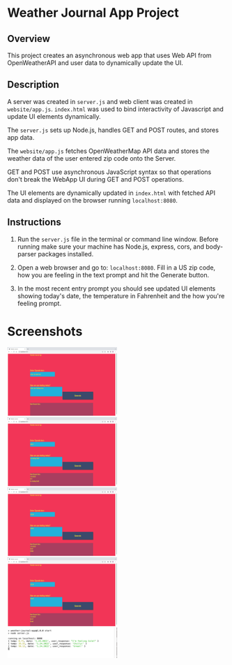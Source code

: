 # Weather Journal App Project

## Overview
This project creates an asynchronous web app that uses Web API from OpenWeatherAPI and user data to dynamically update the UI.

## Description
A server was created in `server.js` and web client was created in `website/app.js`. `index.html` was used to bind interactivity of Javascript and update UI elements dynamically.

The `server.js` sets up Node.js, handles GET and POST routes, and stores app data.

The `website/app.js` fetches OpenWeatherMap API data and stores the weather data of the user entered zip code onto the Server.

GET and POST use asynchronous JavaScript syntax so that operations don't break the WebApp UI during GET and POST operations.

The UI elements are dynamically updated in `index.html` with fetched API data and displayed on the browser running `localhost:8080`.

## Instructions

1. Run the `server.js` file in the terminal or command line window. Before running make sure your machine has Node.js, express, cors, and body-parser packages installed.

1. Open a web browser and go to: `localhost:8080`. Fill in a US zip code, how you are feeling in the text prompt and hit the Generate button.

1. In the most recent entry prompt you should see updated UI elements showing today's date, the temperature in Fahrenheit and the how you're feeling prompt.

# Screenshots

<img src='./homePage.png' height='50%' width='50%' alt='Home Page Screenshot' />
<img src='./city_1_weather.png' height='50%' width='50%' alt='City 1 Screenshot' />
<img src='./city_2_weather.png' height='50%' width='50%' alt='City 2 Screenshot' />
<img src='./city_3_weather.png' height='50%' width='50%' alt='City 3 Screenshot' />
<img src='./server_query_console_output.png' height='50%' width='50%' alt='Server Query Screenshot' />
